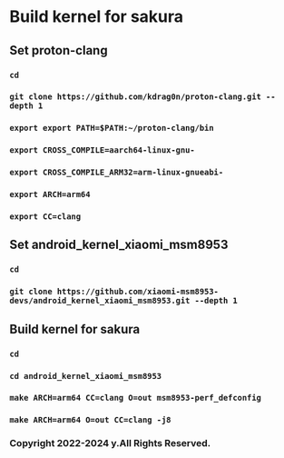 # Build kernel for sakura

## Set proton-clang
### `cd `
### `git clone https://github.com/kdrag0n/proton-clang.git --depth 1`
### `export export PATH=$PATH:~/proton-clang/bin`
### `export CROSS_COMPILE=aarch64-linux-gnu-`
### `export CROSS_COMPILE_ARM32=arm-linux-gnueabi-`
### `export ARCH=arm64`
### `export CC=clang`

## Set android_kernel_xiaomi_msm8953
### `cd`
### `git clone https://github.com/xiaomi-msm8953-devs/android_kernel_xiaomi_msm8953.git --depth 1`

## Build kernel for sakura
### `cd`
### `cd android_kernel_xiaomi_msm8953`
### `make ARCH=arm64 CC=clang O=out msm8953-perf_defconfig`
### `make ARCH=arm64 O=out CC=clang -j8`

### Copyright 2022-2024 y.All Rights Reserved.